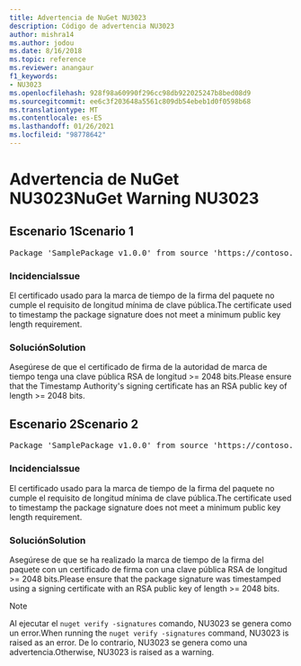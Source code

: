 ```yaml
---
title: Advertencia de NuGet NU3023
description: Código de advertencia NU3023
author: mishra14
ms.author: jodou
ms.date: 8/16/2018
ms.topic: reference
ms.reviewer: anangaur
f1_keywords:
- NU3023
ms.openlocfilehash: 928f98a60990f296cc98db922025247b8bed08d9
ms.sourcegitcommit: ee6c3f203648a5561c809db54ebeb1d0f0598b68
ms.translationtype: MT
ms.contentlocale: es-ES
ms.lasthandoff: 01/26/2021
ms.locfileid: "98778642"
---
```

# <a name="nuget-warning-nu3023"></a><span data-ttu-id="89c48-103">Advertencia de NuGet NU3023</span><span class="sxs-lookup"><span data-stu-id="89c48-103">NuGet Warning NU3023</span></span>

## <a name="scenario-1"></a><span data-ttu-id="89c48-104">Escenario 1</span><span class="sxs-lookup"><span data-stu-id="89c48-104">Scenario 1</span></span>

<pre>Package 'SamplePackage v1.0.0' from source 'https://contoso.com/index.json': The timestamp certificate does not meet a minimum public key length requirement.</pre>

### <a name="issue"></a><span data-ttu-id="89c48-105">Incidencia</span><span class="sxs-lookup"><span data-stu-id="89c48-105">Issue</span></span>

<span data-ttu-id="89c48-106">El certificado usado para la marca de tiempo de la firma del paquete no cumple el requisito de longitud mínima de clave pública.</span><span class="sxs-lookup"><span data-stu-id="89c48-106">The certificate used to timestamp the package signature does not meet a minimum public key length requirement.</span></span>


### <a name="solution"></a><span data-ttu-id="89c48-107">Solución</span><span class="sxs-lookup"><span data-stu-id="89c48-107">Solution</span></span>

<span data-ttu-id="89c48-108">Asegúrese de que el certificado de firma de la autoridad de marca de tiempo tenga una clave pública RSA de longitud >= 2048 bits.</span><span class="sxs-lookup"><span data-stu-id="89c48-108">Please ensure that the  Timestamp Authority's signing certificate has an RSA public key of length >= 2048 bits.</span></span>



## <a name="scenario-2"></a><span data-ttu-id="89c48-109">Escenario 2</span><span class="sxs-lookup"><span data-stu-id="89c48-109">Scenario 2</span></span>

<pre>Package 'SamplePackage v1.0.0' from source 'https://contoso.com/index.json': The primary signature's timestamp certificate does not meet a minimum public key length requirement.</pre>

### <a name="issue"></a><span data-ttu-id="89c48-110">Incidencia</span><span class="sxs-lookup"><span data-stu-id="89c48-110">Issue</span></span>

<span data-ttu-id="89c48-111">El certificado usado para la marca de tiempo de la firma del paquete no cumple el requisito de longitud mínima de clave pública.</span><span class="sxs-lookup"><span data-stu-id="89c48-111">The certificate used to timestamp the package signature does not meet a minimum public key length requirement.</span></span>


### <a name="solution"></a><span data-ttu-id="89c48-112">Solución</span><span class="sxs-lookup"><span data-stu-id="89c48-112">Solution</span></span>

<span data-ttu-id="89c48-113">Asegúrese de que se ha realizado la marca de tiempo de la firma del paquete con un certificado de firma con una clave pública RSA de longitud >= 2048 bits.</span><span class="sxs-lookup"><span data-stu-id="89c48-113">Please ensure that the package signature was timestamped using a signing certificate with an RSA public key of length >= 2048 bits.</span></span>


> [!Note]
> <span data-ttu-id="89c48-114">Al ejecutar el `nuget verify -signatures` comando, NU3023 se genera como un error.</span><span class="sxs-lookup"><span data-stu-id="89c48-114">When running the `nuget verify -signatures` command, NU3023 is raised as an error.</span></span> <span data-ttu-id="89c48-115">De lo contrario, NU3023 se genera como una advertencia.</span><span class="sxs-lookup"><span data-stu-id="89c48-115">Otherwise, NU3023 is raised as a warning.</span></span>
